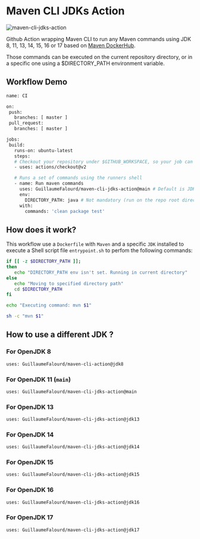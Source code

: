 # Maven CLI JDKs Action

![maven-cli-jdks-action](https://user-images.githubusercontent.com/22433243/116424068-999f4c00-a817-11eb-84ab-3733a2686e0a.png)

Github Action wrapping Maven CLI to run any Maven commands using JDK 8, 11, 13, 14, 15, 16 or 17 based on [Maven DockerHub](https://hub.docker.com/_/maven).

Those commands can be executed on the current repository directory, or in a specific one using a $DIRECTORY_PATH environment variable.

## Workflow Demo

```bash
name: CI

on:
 push:
   branches: [ master ]
 pull_request:
   branches: [ master ]

jobs:
 build:
   runs-on: ubuntu-latest
   steps:
   # Checkout your repository under $GITHUB_WORKSPACE, so your job can access your directories and files
   - uses: actions/checkout@v2

   # Runs a set of commands using the runners shell
   - name: Run maven commands
     uses: GuillaumeFalourd/maven-cli-jdks-action@main # Default is JDK 11
     env:
       DIRECTORY_PATH: java # Not mandatory (run on the repo root directory if not informed)
     with:
       commands: 'clean package test'
```

## How does it work?

This workflow use a `Dockerfile` with `Maven` and a specific `JDK` installed to execute a Shell script file `entrypoint.sh` to perfom the following commands:

```bash
if [[ -z $DIRECTORY_PATH ]];
then
   echo "DIRECTORY_PATH env isn't set. Running in current directory"
else
   echo "Moving to specified directory path"
   cd $DIRECTORY_PATH
fi

echo "Executing command: mvn $1"

sh -c "mvn $1"
```

## How to use a different JDK ?

### For OpenJDK 8

```bash
uses: GuillaumeFalourd/maven-cli-action@jdk8
```

### For OpenJDK 11 (`main`)

```bash
uses: GuillaumeFalourd/maven-cli-jdks-action@main
```

### For OpenJDK 13

```bash
uses: GuillaumeFalourd/maven-cli-jdks-action@jdk13
```

### For OpenJDK 14

```bash
uses: GuillaumeFalourd/maven-cli-jdks-action@jdk14
```

### For OpenJDK 15

```bash
uses: GuillaumeFalourd/maven-cli-jdks-action@jdk15
```

### For OpenJDK 16

```bash
uses: GuillaumeFalourd/maven-cli-jdks-action@jdk16
```

### For OpenJDK 17

```bash
uses: GuillaumeFalourd/maven-cli-jdks-action@jdk17
```
